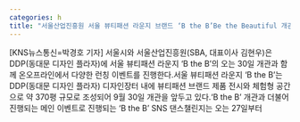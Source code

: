 ```yaml
---
categories: h
title: "서울산업진흥원 서울 뷰티패션 라운지 브랜드 ‘B the B’Be the Beautiful 개관과 함께 SNS 댄스챌린지 등 다채로운 이벤트 진행"
---
```

[KNS뉴스통신=박경호 기자] 서울시와 서울산업진흥원(SBA, 대표이사 김현우)은 DDP(동대문 디자인 플라자)에 서울 뷰티패션 라운지 ‘B the B’의 오는 30일 개관과 함께 온오프라인에서 다양한 런칭 이벤트를 진행한다.서울 뷰티패션 라운지 ‘B the B’는 DDP(동대문 디자인 플라자) 디자인장터 내에 뷰티패션 브랜드 제품 전시와 체험형 공간으로 약 370평 규모로 조성되어 9월 30일 개관을 앞두고 있다.‘B the B’ 개관과 더불어 진행되는 메인 이벤트로 진행되는 ‘B the B’ SNS 댄스챌린지는 오는 27일부터
